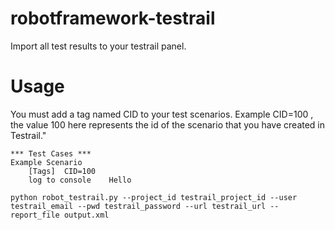 # robotframework-testrail
Import all test results to your testrail panel.

# Usage

You must add a tag named CID to your test scenarios. Example CID=100 , the value 100 here represents the id of the scenario that you have created in Testrail."

```
*** Test Cases ***
Example Scenario
    [Tags]  CID=100
    log to console    Hello
```


```
python robot_testrail.py --project_id testrail_project_id --user testrail_email --pwd testrail_password --url testrail_url --report_file output.xml  
```
